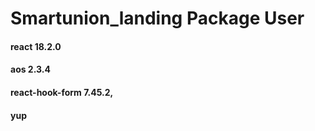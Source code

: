 # Smartunion_landing Package User
#### react 18.2.0
#### aos 2.3.4
#### react-hook-form 7.45.2,
#### yup 
#### 
#### 
#### 
#### 

